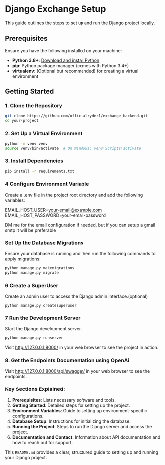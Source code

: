 # Django Exchange Setup 

This guide outlines the steps to set up and run the Django project locally.

## Prerequisites

Ensure you have the following installed on your machine:

- **Python 3.8+**: [Download and install Python](https://www.python.org/downloads/)
- **pip**: Python package manager (comes with Python 3.4+)
- **virtualenv**: (Optional but recommended) for creating a virtual environment
<!-- - **PostgreSQL** (if using a PostgreSQL database) -->

## Getting Started

### 1. Clone the Repository

```bash
git clone https://github.com/officialryder1/exchange_backend.git
cd your-project
```


### 2. Set Up a Virtual Environment

```bash
python -m venv venv
source venv/bin/activate  # On Windows: venv\Scripts\activate
```

### 3. Install Dependencies 

```bash
pip install -r requirements.txt
```
### 4 Configure Environment Variable

Create a .env file in the project root directory and add the following variables:

EMAIL_HOST_USER=your-email@example.com
EMAIL_HOST_PASSWORD=your-email-password

DM me for the email configuration if needed, but if you can setup a gmail smtp it will be preferable

### Set Up the Database Migrations

Ensure your database is running and then run the following commands to apply migrations:

```bash
python manage.py makemigrations
python manage.py migrate
```

### 6 Create a SuperUser

Create an admin user to access the Django admin interface.(optional)

```bash
python manage.py createsuperuser
```

### 7 Run the Development Server
Start the Django development server.

```bash
python manage.py runserver
```

Visit http://127.0.0.1:8000/ in your web browser to see the project in action.

### 8. Get the Endpoints Documentation using OpenAi

Visit http://127.0.0.1:8000/api/swagger/ in your web browser to see the endpoints.



### Key Sections Explained:
1. **Prerequisites**: Lists necessary software and tools.
2. **Getting Started**: Detailed steps for setting up the project.
3. **Environment Variables**: Guide to setting up environment-specific configurations.
4. **Database Setup**: Instructions for initializing the database.
5. **Running the Project**: Steps to run the Django server and access the project.
6. **Documentation and Contact**: Information about API documentation and how to reach out for support.

This `README.md` provides a clear, structured guide to setting up and running your Django project.
